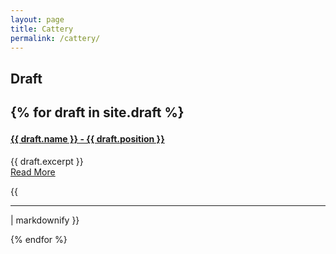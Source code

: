 ```yaml
---
layout: page
title: Cattery
permalink: /cattery/
---
```


  <h2> Draft  <h2> 

{% for draft in site.draft %}
   <h4>
     <a href="{{ draft.url }}">
       {{ draft.name }} - {{ draft.position }}
     </a>
   </h4>
   <div class="entry">
         {{ draft.excerpt }}
   </div>
   <a href="{{ draft.url }}" class="read-more">Read More</a>
   <p>{{ <hr> | markdownify }}</p>
{% endfor %}

